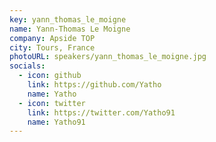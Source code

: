 ```yaml
---
key: yann_thomas_le_moigne
name: Yann-Thomas Le Moigne
company: Apside TOP
city: Tours, France
photoURL: speakers/yann_thomas_le_moigne.jpg
socials:
  - icon: github
    link: https://github.com/Yatho
    name: Yatho
  - icon: twitter
    link: https://twitter.com/Yatho91
    name: Yatho91
---
```

